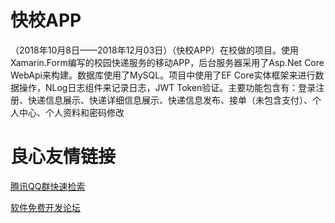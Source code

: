 # 快校APP
（2018年10月8日——2018年12月03日）（快校APP）在校做的项目。使用Xamarin.Form编写的校园快递服务的移动APP，后台服务器采用了Asp.Net Core WebApi来构建。数据库使用了MySQL。项目中使用了EF Core实体框架来进行数据操作，NLog日志组件来记录日志，JWT Token验证。主要功能包含有：登录注册、快递信息展示、快递详细信息展示、快递信息发布、接单（未包含支付）、个人中心、个人资料和密码修改


 # 良心友情链接

[腾讯QQ群快速检索](http://u.720life.cn/s/8cf73f7c)

[软件免费开发论坛](http://u.720life.cn/s/bbb01dc0)